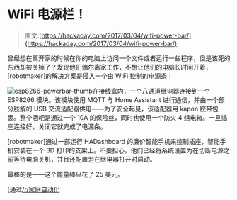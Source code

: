 # WiFi 电源栏！

> 原文:[https://hackaday.com/2017/03/04/wifi-power-bar/](https://hackaday.com/2017/03/04/wifi-power-bar/)

曾经想在离开家的时候在你的电脑上访问一个文件或者运行一些程序，但是该死的东西却被关掉了？发现他们偶尔离家工作，不想让他们的电脑长时间开着，[robotmaker]的解决方案是侵入一个由 WiFi 控制的电源条！

![esp8266-powerbar-thumb](../Images/3fc29951892030a6233f5ab66ebb9914.png)在接线盒内，一个八通道继电器连接到一个 ESP8266 模块。该模块使用 MQTT 与 Home Assistant 进行通信，并由一个部分肢解的 USB 交流适配器供电——为了安全起见，该适配器用 kapon 胶带包裹。整个酒吧是通过一个 10A 的保险丝，同时也使用一个防火 4 组电箱。一旦插座连接好，关闭它就完成了电源条。

[robotmaker]通过一部运行 HADashboard 的廉价智能手机来控制插座，智能手机安装在一个 3D 打印的支架上。不要担心，他们已经将系统设置为在切断电源之前等待电脑关机，并且还配置为在继电器打开时启动。

最棒的是——这个能量棒只花了 25 美元。

[通过[/r/家庭自动化](https://www.reddit.com/r/homeautomation/comments/5w2m0o/i_made_a_custom_8_channel_wifi_controlled_power/)